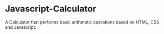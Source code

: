 # Javascript-Calculator
A Calculator that performs basic arithmetic operations based on HTML, CSS and Javascript.
